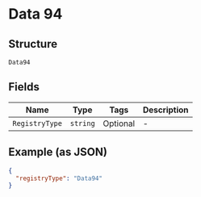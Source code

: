 
# Data 94

## Structure

`Data94`

## Fields

| Name | Type | Tags | Description |
|  --- | --- | --- | --- |
| `RegistryType` | `string` | Optional | - |

## Example (as JSON)

```json
{
  "registryType": "Data94"
}
```

